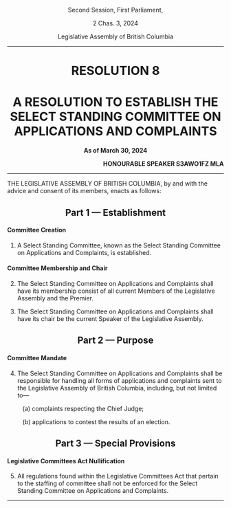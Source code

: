 <div align="center">

Second Session, First Parliament,

2 Chas. 3, 2024

Legislative Assembly of British Columbia

<hr/>

<h1>RESOLUTION 8</h1>
<h1>A RESOLUTION TO ESTABLISH THE SELECT STANDING COMMITTEE ON APPLICATIONS AND COMPLAINTS</h1>

**As of March 30, 2024**

</div>

<div align="right">

**HONOURABLE SPEAKER S3AWO1FZ MLA**<br/>

</div>

<hr/>

THE LEGISLATIVE ASSEMBLY OF BRITISH COLUMBIA, by and with the advice and consent of its members, enacts as follows:


<div align="center">
<h2>Part 1 — Establishment</h2>
</div>

#### Committee Creation

1. A Select Standing Committee, known as the Select Standing Committee on Applications and Complaints, is established.

#### Committee Membership and Chair

2. The Select Standing Committee on Applications and Complaints shall have its membership consist of all current Members of the Legislative Assembly and the Premier.

3. The Select Standing Committee on Applications and Complaints shall have its chair be the current Speaker of the Legislative Assembly.


<div align="center">
<h2>Part 2 — Purpose</h2>
</div>

#### Committee Mandate

4. The Select Standing Committee on Applications and Complaints shall be responsible for handling all forms of applications and complaints sent to the Legislative Assembly of British Columbia, including, but not limited to—

    &nbsp;&nbsp;&nbsp;(a) complaints respecting the Chief Judge;

    &nbsp;&nbsp;&nbsp;(b) applications to contest the results of an election.

<div align="center">
<h2>Part 3 — Special Provisions</h2>
</div>

#### Legislative Committees Act Nullification

5. All regulations found within the Legislative Committees Act that pertain to the staffing of committee shall not be enforced for the Select Standing Committee on Applications and Complaints.

<hr/>
<div align="center">
